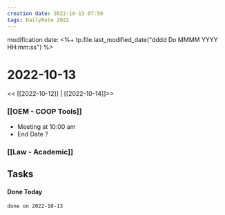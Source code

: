 ```yaml
---
creation date: 2022-10-13 07:59
tags: DailyNote 2022
---
```


modification date: <%+ tp.file.last_modified_date("dddd Do MMMM YYYY HH:mm:ss") %> 

# 2022-10-13

<< [[2022-10-12]] | [[2022-10-14]]>>


### [[OEM - COOP Tools]]
* Meeting at 10:00 am
* End Date ?


### [[Law - Academic]]




## Tasks





#### Done Today

```tasks
done on 2022-10-13
```

